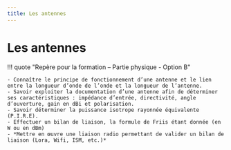 ```yaml
---
title: Les antennes
---
```


# Les antennes

!!! quote "Repère pour la formation – Partie physique - Option B"

    - Connaître le principe de fonctionnement d’une antenne et le lien entre la longueur d’onde de l’onde et la longueur de l’antenne.
    - Savoir exploiter la documentation d’une antenne afin de déterminer ses caractéristiques : impédance d’entrée, directivité, angle d’ouverture, gain en dBi et polarisation.
    - Savoir déterminer la puissance isotrope rayonnée équivalente (P.I.R.E).
    - Effectuer un bilan de liaison, la formule de Friis étant donnée (en W ou en dBm)
    - *Mettre en œuvre une liaison radio permettant de valider un bilan de liaison (Lora, Wifi, ISM, etc.)*



